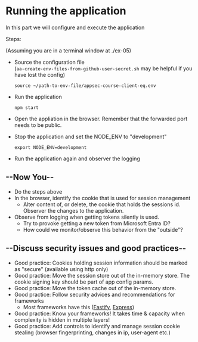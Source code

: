 # Running the application

In this part we will configure and execute the application

Steps:

(Assuming you are in a terminal window at ./ex-05)
  
* Source the configuration file</br>(`aa-create-env-files-from-github-user-secret.sh` may be helpful if you have lost the config)
  
    ```shell
    source ~/path-to-env-file/appsec-course-client-eq.env
    ```

* Run the application 

    ```shell
    npm start
    ```

* Open the appliation in the browser. Remember that the forwarded port needs to be public.
* Stop the application and set the NODE_ENV to "development"

    ```shell
    export NODE_ENV=development
    ```

* Run the application again and observer the logging

## --Now You--

* Do the steps above
* In the browser, identify the cookie that is used for session management
  * Alter content of, or delete, the cookie that holds the sessions id. Observer the changes to the application.
* Observe from logging when getting tokens silently is used. 
  * Try to provoke getting a new token from Microsoft Entra ID?
  * How could we monitor/observe this behavior from the "outside"?

## --Discuss security issues and good practices--

* Good practice: Cookies holding session information should be marked as "secure" (available using http only)
* Good practice: Move the session store out of the in-memory store. The cookie signing key should be part of app config params.
* Good practice: Move the token cache out of the in-memory store.
* Good practice: Follow security advices and recommendations for frameworks
  * Most frameworks have this ([Fastify](https://www.fastify.io/docs/latest/Guides/Recommendations/), [Express](https://expressjs.com/en/advanced/best-practice-security.html))
* Good practice: Know your frameworks! It takes time & capacity when complexity is hidden in multiple layers!
* Good practice: Add controls to identify and manage session cookie stealing (browser fingerprinting, changes in ip, user-agent etc.)
